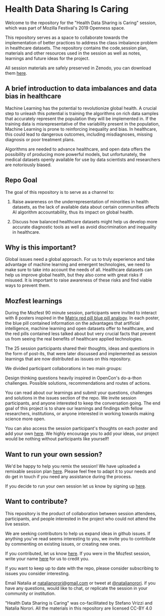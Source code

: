 # Health Data Sharing Is Caring

Welcome to the repository for the "Health Data Sharing is Caring" session, which was part of  Mozilla Festival's 2019 Openness space. 

This repository serves as a space to collaborate towards the implementation of better practices to address the class imbalance problem in healthcare datasets. The repository contains the code,session plan,  materials and other resources used in the session as well as notes, learnings and future ideas for the project. 

All session materials are safely preserved in Zenodo, you can download them [here](https://zenodo.org/record/3519870#.XcCfRUVKhZ1). 

## A brief introduction to data imbalances and data bias in healthcare 

Machine Learning has the potential to revolutionize global health. A crucial step to unleash this potential is training the algorithms on rich data samples that accurately represent the population they will be implemented in.  If the training data is misrepresentative of the variability present in the population, Machine Learning is prone to reinforcing  inequality and bias. In healthcare, this could lead to dangerous outcomes, including misdiagnoses, missing diagnosis or poor treatment plans.

Algorithms are needed to advance healthcare, and open data offers the possibility of producing more powerful models, but unfortunately, the medical datasets openly available for use by data scientists and  researchers are notoriously biased. 

## Repo Goal 

The goal of this repository is to serve as a channel to: 
1. Raise awareness on the underrepresentation of minorities in health datasets, as the lack of available data about certain communities affects AI algorithm accountability, thus its impact on global health. 

2. Discuss how balanced healthcare datasets might help us develop more accurate diagnostic tools as well as avoid discrimination and inequality in healthcare. 

## Why is this important? 

 Global issues need a global approach. For us to truly experience and take advantage of machine learning and emergent technologies, we need to make sure to take into account the needs of all. Healthcare datasets can help us improve global health, but they also come with great risks if misused. It is important to raise awareness of these risks and find viable ways to prevent them. 
 
 ## Mozfest learnings 
 
 During the Mozfest 90 minute session, participants were invited to interact with 8 posters inspired in the [Matrix red pill blue pill analogy](https://en.wikipedia.org/wiki/Red_pill_and_blue_pill). In each poster, the blue pill contained information on the advantages that artificial intelligence, machine learning and open datasets offer to healthcare, and the red pills contained less talked about but very crucial facts that prevent us from seeing the real benefits of healthcare applied technologies.  

The 25 session participants shared their thoughts, ideas and questions in the form of post-its, that were later discussed and implemented as session learnings that are now distributed as issues on this repository. 

We divided participant collaborations in two main groups:

Design thinking questions heavily inspired in OpenCon's do-a-thon challenges. 
Possible solutions, recommendations and routes of actions. 

You can read about our learnings and submit your questions, challenges and solutions in the issues section of the repo. We invite session participants, and anyone interested to keep the conversation going. The end goal of this project is to share our learnings and findings with fellow researchers,  institutions, or anyone interested in working towards making science more open. 

You can also access the session participant's thoughts on each poster and add your own [here](https://github.com/natalianorori/HealthDataSharingIsCaring/issues/11). We highly encourage you to add your ideas, our project would be nothing without participants like yourself! 

## Want to run your own session? 

We'd be happy to help you remix the session! We have uploaded a remixable session plan [here](https://github.com/natalianorori/HealthDataSharingIsCaring/blob/master/Session%20plan%20-%20Health%20Data%20Sharing%20is%20Caring.pdf). Please feel free to adapt it to your needs and do get in touch if you need any assistance during the process. 

If you decide to run your own session let us know by signing up [here](https://github.com/natalianorori/HealthDataSharingIsCaring/issues/10).

## Want to contribute? 

This repository is the  product of collaboration between session attendees, participants, and people interested in the project who could not attend the live session.

We are seeking contributors to help us expand ideas in github issues.  If anything you've read seems interesting to you,  we invite you to contribute by commenting on existing issues, or creating new ones. 

If you contributed, let us know [here](https://github.com/natalianorori/HealthDataSharingIsCaring/issues/10). If you were in the Mozfest session, write your name [here](https://github.com/natalianorori/HealthDataSharingIsCaring/issues/10) for us to credit you. 

If you want to keep up to date with the repo, please consider subscribing to issues you consider interesting. 

Email Natalia at natalianorori@gmail.com or tweet at [@natalianorori](https://twitter.com/natalianorori).
if you have any questions, would like to chat, or replicate the session in your community or institution. 

"Health Data Sharing is Caring" was co-facillitated by Stefano Vrizzi and Natalia Norori. All the materials in this repository are licensed CC-BY 4.0  


 
 






